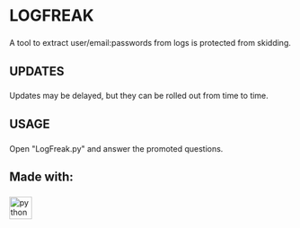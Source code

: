 <h1 align="left">LOGFREAK</h1>

###

<p align="left">A tool to extract user/email:passwords from logs is protected from skidding.</p>

###

<h2 align="left">UPDATES</h2>

###

<p align="left">Updates may be delayed, but they can be rolled out from time to time.</p>

###

<h2 align="left">USAGE</h2>

###

<p align="left">Open "LogFreak.py" and answer the promoted questions.</p>

###

<h2 align="left">Made with:</h2>

###

<div align="left">
  <img src="https://cdn.jsdelivr.net/gh/devicons/devicon/icons/python/python-original.svg" height="40" alt="python logo"  />
</div>

###
